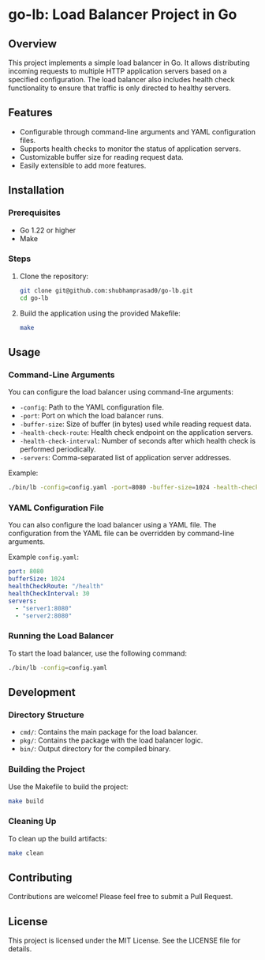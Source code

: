 # go-lb: Load Balancer Project in Go

## Overview

This project implements a simple load balancer in Go. It allows distributing incoming requests to multiple HTTP application servers based on a specified configuration. The load balancer also includes health check functionality to ensure that traffic is only directed to healthy servers.

## Features

- Configurable through command-line arguments and YAML configuration files.
- Supports health checks to monitor the status of application servers.
- Customizable buffer size for reading request data.
- Easily extensible to add more features.

## Installation

### Prerequisites

- Go 1.22 or higher
- Make

### Steps

1. Clone the repository:
   ```sh
   git clone git@github.com:shubhamprasad0/go-lb.git
   cd go-lb
   ```

2. Build the application using the provided Makefile:
   ```sh
   make
   ```

## Usage

### Command-Line Arguments

You can configure the load balancer using command-line arguments:

- `-config`: Path to the YAML configuration file.
- `-port`: Port on which the load balancer runs.
- `-buffer-size`: Size of buffer (in bytes) used while reading request data.
- `-health-check-route`: Health check endpoint on the application servers.
- `-health-check-interval`: Number of seconds after which health check is performed periodically.
- `-servers`: Comma-separated list of application server addresses.

Example:
```sh
./bin/lb -config=config.yaml -port=8080 -buffer-size=1024 -health-check-route=/health -health-check-interval=30 -servers=server1:8080,server2:8080
```

### YAML Configuration File

You can also configure the load balancer using a YAML file. The configuration from the YAML file can be overridden by command-line arguments.

Example `config.yaml`:
```yaml
port: 8080
bufferSize: 1024
healthCheckRoute: "/health"
healthCheckInterval: 30
servers:
  - "server1:8080"
  - "server2:8080"
```

### Running the Load Balancer

To start the load balancer, use the following command:

```sh
./bin/lb -config=config.yaml
```

## Development

### Directory Structure

- `cmd/`: Contains the main package for the load balancer.
- `pkg/`: Contains the package with the load balancer logic.
- `bin/`: Output directory for the compiled binary.

### Building the Project

Use the Makefile to build the project:

```sh
make build
```

### Cleaning Up

To clean up the build artifacts:

```sh
make clean
```

## Contributing

Contributions are welcome! Please feel free to submit a Pull Request.

## License

This project is licensed under the MIT License. See the LICENSE file for details. 